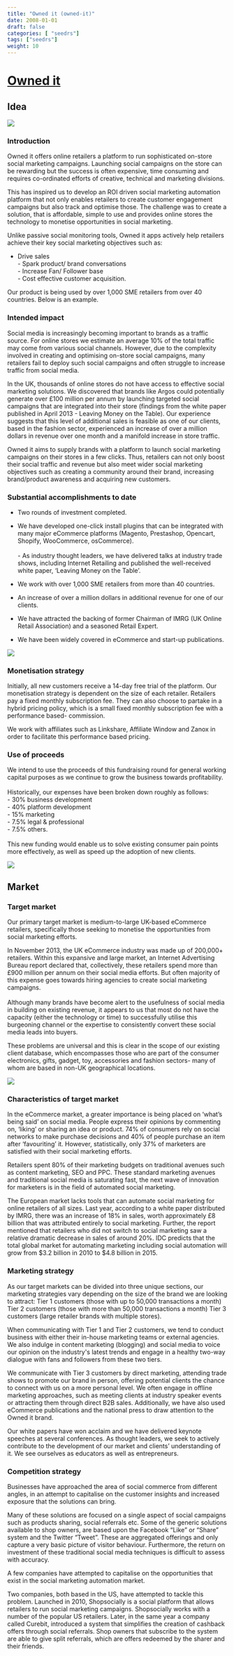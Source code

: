 ```yaml
---
title: "Owned it (owned-it)"
date: 2008-01-01
draft: false
categories: [ "seedrs"]
tags: ["seedrs"]
weight: 10
---
```


# [Owned it](https://www.seedrs.com/owned-it)

## Idea

![](/img/seedrs/uploads/startup/section_image/image/1432/dseftsv1j1dut9zz0i9mh1mwyjzf47n/Top_Image.png?w=600&fit=clip&s=5545e359359182eb28b13f6217bf1f78)

### Introduction

Owned it offers online retailers a platform to run sophisticated on-store social marketing campaigns. Launching social campaigns on the store can be rewarding but the success is often expensive, time consuming and requires co-ordinated efforts of creative, technical and marketing divisions.

This has inspired us to develop an ROI driven social marketing automation platform that not only enables retailers to create customer engagement campaigns but also track and optimise those. The challenge was to create a solution, that is affordable, simple to use and provides online stores the technology to monetise opportunities in social marketing.

Unlike passive social monitoring tools, Owned it apps actively help retailers achieve their key social marketing objectives such as:

- Drive sales <br>- Spark product/ brand conversations <br>- Increase Fan/ Follower base <br>- Cost effective customer acquisition.

Our product is being used by over 1,000 SME retailers from over 40 countries. Below is an example.

### Intended impact

Social media is increasingly becoming important to brands as a traffic source. For online stores we estimate an average 10% of the total traffic may come from various social channels. However, due to the complexity involved in creating and optimising on-store social campaigns, many retailers fail to deploy such social campaigns and often struggle to increase traffic from social media.

In the UK, thousands of online stores do not have access to effective social marketing solutions. We discovered that brands like Argos could potentially generate over £100 million per annum by launching targeted social campaigns that are integrated into their store (findings from the white paper published in April 2013 - Leaving Money on the Table). Our experience suggests that this level of additional sales is feasible as one of our clients, based in the fashion sector, experienced an increase of over a million dollars in revenue over one month and a manifold increase in store traffic.

Owned it aims to supply brands with a platform to launch social marketing campaigns on their stores in a few clicks. Thus, retailers can not only boost their social traffic and revenue but also meet wider social marketing objectives such as creating a community around their brand, increasing brand/product awareness and acquiring new customers.

### Substantial accomplishments to date

- Two rounds of investment completed.

- We have developed one-click install plugins that can be integrated with many major eCommerce platforms (Magento, Prestashop, Opencart, Shopify, WooCommerce, osCommerce). <br> <br>- As industry thought leaders, we have delivered talks at industry trade shows, including Internet Retailing and published the well-received white paper, ‘Leaving Money on the Table’.

- We work with over 1,000 SME retailers from more than 40 countries.

- An increase of over a million dollars in additional revenue for one of our clients.

- We have attracted the backing of former Chairman of IMRG (UK Online Retail Association) and a seasoned Retail Expert.

- We have been widely covered in eCommerce and start-up publications.

![](/img/seedrs/uploads/startup/section_image/image/1358/ibdqppoll7ujktlmq4xifg9sxj2abep/PR_Images.png?w=600&fit=clip&s=f701b846d029e494cee7a42953da0a4f)

### Monetisation strategy

Initially, all new customers receive a 14-day free trial of the platform. Our monetisation strategy is dependent on the size of each retailer. Retailers pay a fixed monthly subscription fee. They can also choose to partake in a hybrid pricing policy, which is a small fixed monthly subscription fee with a performance based- commission.

We work with affiliates such as Linkshare, Affiliate Window and Zanox in order to facilitate this performance based pricing.

### Use of proceeds

We intend to use the proceeds of this fundraising round for general working capital purposes as we continue to grow the business towards profitability. <br> <br>Historically, our expenses have been broken down roughly as follows: <br>- 30% business development <br>- 40% platform development <br>- 15% marketing <br>- 7.5% legal &amp; professional <br>- 7.5% others. <br> <br>This new funding would enable us to solve existing consumer pain points more effectively, as well as speed up the adoption of new clients.

![](/img/seedrs/uploads/startup/section_image/image/1361/7ba6xfsmpkby37au9b6agvcx2v9hu77/eCommerce_2.png?w=600&fit=clip&s=f136cbcc5a21c106cae732611d86cb67)

## Market

### Target market

Our primary target market is medium-to-large UK-based eCommerce retailers, specifically those seeking to monetise the opportunities from social marketing efforts.

In November 2013, the UK eCommerce industry was made up of 200,000+ retailers. Within this expansive and large market, an Internet Advertising Bureau report declared that, collectively, these retailers spend more than £900 million per annum on their social media efforts. But often majority of this expense goes towards hiring agencies to create social marketing campaigns. <br> <br>Although many brands have become alert to the usefulness of social media in building on existing revenue, it appears to us that most do not have the capacity (either the technology or time) to successfully utilise this burgeoning channel or the expertise to consistently convert these social media leads into buyers.

These problems are universal and this is clear in the scope of our existing client database, which encompasses those who are part of the consumer electronics, gifts, gadget, toy, accessories and fashion sectors- many of whom are based in non-UK geographical locations.

![](https://seedrs.imgix.net/uploads/startup/section_image/image/1360/98mlu44aqa7tmecz2o0ln6hhy1805m8/Market.png?w=600&fit=clip&s=3a61cc34fe7e7b315effdecdfdde7fe3)

### Characteristics of target market

In the eCommerce market, a greater importance is being placed on ‘what’s being said’ on social media. People express their opinions by commenting on, ‘liking’ or sharing an idea or product. 74% of consumers rely on social networks to make purchase decisions and 40% of people purchase an item after ‘favouriting’ it. However, statistically, only 37% of marketers are satisfied with their social marketing efforts.

Retailers spent 80% of their marketing budgets on traditional avenues such as content marketing, SEO and PPC. These standard marketing avenues and traditional social media is saturating fast, the next wave of innovation for marketers is in the field of automated social marketing.

The European market lacks tools that can automate social marketing for online retailers of all sizes. Last year, according to a white paper distributed by IMRG, there was an increase of 18% in sales, worth approximately £8 billion that was attributed entirely to social marketing. Further, the report mentioned that retailers who did not switch to social marketing saw a relative dramatic decrease in sales of around 20%. IDC predicts that the total global market for automating marketing including social automation will grow from $3.2 billion in 2010 to $4.8 billion in 2015.

### Marketing strategy

As our target markets can be divided into three unique sections, our marketing strategies vary depending on the size of the brand we are looking to attract: Tier 1 customers (those with up to 50,000 transactions a month) Tier 2 customers (those with more than 50,000 transactions a month) Tier 3 customers (large retailer brands with multiple stores).

When communicating with Tier 1 and Tier 2 customers, we tend to conduct business with either their in-house marketing teams or external agencies. We also indulge in content marketing (blogging) and social media to voice our opinion on the industry's latest trends and engage in a healthy two-way dialogue with fans and followers from these two tiers.

We communicate with Tier 3 customers by direct marketing, attending trade shows to promote our brand in person, offering potential clients the chance to connect with us on a more personal level. We often engage in offline marketing approaches, such as meeting clients at industry speaker events or attracting them through direct B2B sales. Additionally, we have also used eCommerce publications and the national press to draw attention to the Owned it brand.

Our white papers have won acclaim and we have delivered keynote speeches at several conferences. As thought leaders, we seek to actively contribute to the development of our market and clients’ understanding of it. We see ourselves as educators as well as entrepreneurs.

### Competition strategy

Businesses have approached the area of social commerce from different angles, in an attempt to capitalise on the customer insights and increased exposure that the solutions can bring.

Many of these solutions are focused on a single aspect of social campaigns such as products sharing, social referrals etc. Some of the generic solutions available to shop owners, are based upon the Facebook “Like” or “Share” system and the Twitter “Tweet”. These are aggregated offerings and only capture a very basic picture of visitor behaviour. Furthermore, the return on investment of these traditional social media techniques is difficult to assess with accuracy.

A few companies have attempted to capitalise on the opportunities that exist in the social marketing automation market.

Two companies, both based in the US, have attempted to tackle this problem. Launched in 2010, Shopsocially is a social platform that allows retailers to run social marketing campaigns. Shopsocially works with a number of the popular US retailers. Later, in the same year a company called Curebit, introduced a system that simplifies the creation of cashback offers through social referrals. Shop owners that subscribe to the system are able to give split referrals, which are offers redeemed by the sharer and their friends.

